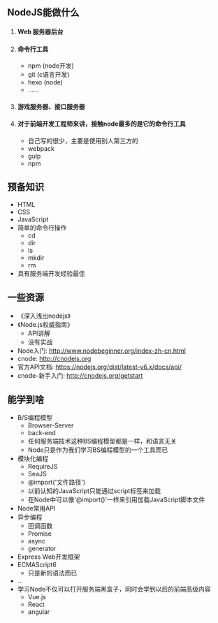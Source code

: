## NodeJS能做什么

1. #### Web 服务器后台

2. #### 命令行工具

   - npm (node开发)
   - git (c语言开发)
   - hexo (node)
   - ......

3. #### 游戏服务器、接口服务器

4. #### 对于前端开发工程师来讲，接触node最多的是它的命令行工具

   - 自己写的很少，主要是使用别人第三方的
   - webpack
   - gulp
   - npm

## 预备知识

- HTML
- CSS
- JavaScript
- 简单的命令行操作
  - cd
  - dir
  - ls
  - mkdir
  - rm
- 具有服务端开发经验最佳

## 一些资源

- 《深入浅出nodejs》
- 《Node.js权威指南》
  - API讲解
  - 没有实战
- Node入门: http://www.nodebeginner.org/index-zh-cn.html
- cnode: http://cnodejs.org
- 官方API文档: https://nodejs.org/dist/latest-v6.x/docs/api/
- cnode-新手入门: http://cnodejs.org/getstart

## 能学到啥

- B/S编程模型
  - Browser-Server
  - back-end
  - 任何服务端技术这种BS编程模型都是一样，和语言无关
  - Node只是作为我们学习BS编程模型的一个工具而已
- 模块化编程
  - RequireJS
  - SeaJS
  - @import('文件路径')
  - 以前认知的JavaScript只能通过script标签来加载
  - 在Node中可以像'@import()'一样来引用加载JavaScript脚本文件
- Node常用API
- 异步编程
  - 回调函数
  - Promise
  - async
  - generator
- Express Web开发框架
- ECMAScript6
  - 只是新的语法而已
- ...
- 学习Node不仅可以打开服务端黑盒子，同时会学到以后的前端高级内容
  - Vue.js
  - React
  - angular

